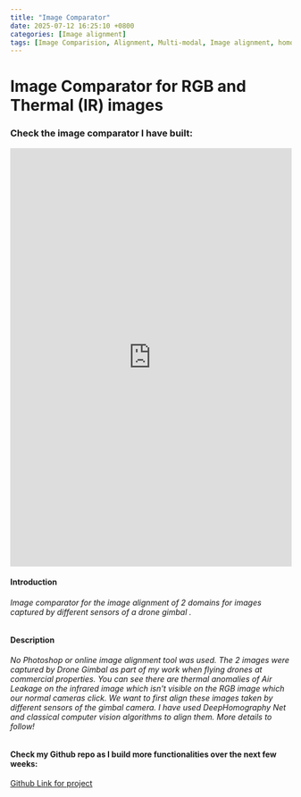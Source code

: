 ```yaml
---
title: "Image Comparator"
date: 2025-07-12 16:25:10 +0800
categories: [Image alignment]
tags: [Image Comparision, Alignment, Multi-modal, Image alignment, homography, transformation, python, homographynet]
---
```


# Image Comparator for RGB and Thermal (IR) images
### Check the image comparator I have built:
<iframe
  src="https://amartyacsb.github.io/ImageComparator/"
  width="100%"
  height="750"
  frameborder="0"
  style="display:block; margin-bottom:1rem;"
  allowfullscreen
></iframe>

#### Introduction
###### Image comparator for the image alignment of 2 domains for images captured by different sensors of a drone gimbal .

#### Description
###### No Photoshop or online image alignment tool was used. The 2 images were captured by Drone Gimbal as part of my work when flying drones at commercial properties. You can see there are thermal anomalies of Air Leakage on the infrared image which isn't visible on the RGB image which our normal cameras click. We want to first align these images taken by different sensors of the gimbal camera. I have used DeepHomography Net and classical computer vision algorithms to align them. More details to follow!

#### Check my Github repo as I build more functionalities over the next few weeks: 
[Github Link for project](https://github.com/AmartyaCSB/ImageComparator)
